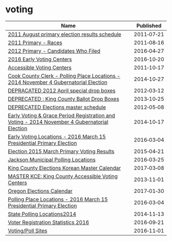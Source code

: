 # voting

Name | Published
---- | ---------
[2011 August primary election results schedule](../datasets/vnzk-3hcn.md) | 2011&#x2011;07&#x2011;21
[2011 Primary - Races](../datasets/tqg4-seid.md) | 2011&#x2011;08&#x2011;16
[2012 Primary - Candidates Who Filed](../datasets/e4bv-d24r.md) | 2016&#x2011;04&#x2011;27
[2016 Early Voting Centers](../datasets/hr8w-judx.md) | 2016&#x2011;10&#x2011;20
[Accessible Voting Centers](../datasets/pwm3-yync.md) | 2011&#x2011;10&#x2011;17
[Cook County Clerk - Polling Place Locations - 2014 November 4 Gubernatorial Election](../datasets/3qf7-xrf4.md) | 2014&#x2011;10&#x2011;27
[DEPRACATED 2012 April special drop boxes](../datasets/g25h-6fzr.md) | 2012&#x2011;03&#x2011;12
[DEPRECATED : King County Ballot Drop Boxes](../datasets/2dce-kiyy.md) | 2013&#x2011;10&#x2011;25
[DEPRECATED Elections master schedule](../datasets/exin-fncj.md) | 2012&#x2011;05&#x2011;08
[Early Voting & Grace Period Registration and Voting - 2014 November 4 Gubernatorial Election](../datasets/mzmn-fvgv.md) | 2014&#x2011;10&#x2011;17
[Early Voting Locations - 2016 March 15 Presidential Primary Election](../datasets/nehg-hgiv.md) | 2016&#x2011;03&#x2011;04
[Election 2015 March Primary Voting Results](../datasets/ce5i-q2bc.md) | 2015&#x2011;04&#x2011;21
[Jackson Municipal Polling Locations](../datasets/x82b-q8rg.md) | 2016&#x2011;03&#x2011;25
[King County Elections Korean Master Calendar](../datasets/urb2-daph.md) | 2017&#x2011;03&#x2011;08
[MASTER KCE: King County Accessible Voting Centers](../datasets/nv8f-b8na.md) | 2013&#x2011;11&#x2011;01
[Oregon Elections Calendar](../datasets/i8qc-cakg.md) | 2017&#x2011;01&#x2011;30
[Polling Place Locations - 2016 March 15 Presidential Primary Election](../datasets/r52m-fyu3.md) | 2016&#x2011;03&#x2011;04
[State Polling Locations2014](../datasets/gayd-dkrx.md) | 2014&#x2011;11&#x2011;13
[Voter Registration Statistics 2016](../datasets/c5a8-vfhd.md) | 2016&#x2011;09&#x2011;21
[Voting/Poll Sites](../datasets/mifw-tguq.md) | 2016&#x2011;11&#x2011;01

